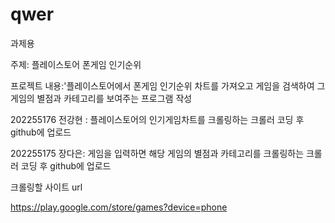 # qwer
과제용

주제: 플레이스토어 폰게임 인기순위 

프로젝트 내용:'플레이스토어에서 폰게임 인기순위 차트를 가져오고 게임을 검색하여 그 게임의 별점과 카테고리를 보여주는 프로그램 작성

202255176 전강현 : 플레이스토어의 인기게임차트를 크롤링하는 크롤러 코딩 후 github에 업로드

202255175 장다은: 게임을 입력하면 해당 게임의 별점과 카테고리를 크롤링하는 크롤러 코딩 후 github에 업로드

크롤링할 사이트 url

https://play.google.com/store/games?device=phone
